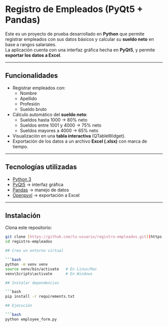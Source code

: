 # Registro de Empleados (PyQt5 + Pandas)

Este es un proyecto de prueba desarrollado en **Python** que permite registrar empleados con sus datos básicos y calcular su **sueldo neto** en base a rangos salariales.  
La aplicación cuenta con una interfaz gráfica hecha en **PyQt5**, y permite **exportar los datos a Excel**.

---

## Funcionalidades

- Registrar empleados con:
  - Nombre
  - Apellido
  - Profesión
  - Sueldo bruto
- Cálculo automático del **sueldo neto**:
  - Sueldos hasta 1000 → 80% neto
  - Sueldos entre 1001 y 4000 → 75% neto
  - Sueldos mayores a 4000 → 65% neto
- Visualización en una **tabla interactiva** (QTableWidget).
- Exportación de los datos a un archivo **Excel (.xlsx)** con marca de tiempo.

---

## Tecnologías utilizadas

- [Python 3](https://www.python.org/)
- [PyQt5](https://pypi.org/project/PyQt5/) → interfaz gráfica
- [Pandas](https://pandas.pydata.org/) → manejo de datos
- [Openpyxl](https://pypi.org/project/openpyxl/) → exportación a Excel

---

## Instalación

Clona este repositorio:

```bash
git clone [https://github.com/tu-usuario/registro-empleados.git](https://github.com/guillermomontecoral/registro-empleados)
cd registro-empleados

## Crea un entorno virtual

```bash
python -m venv venv
source venv/bin/activate   # En Linux/Mac
venv\Scripts\activate      # En Windows

## Instalar dependencias 

```bash
pip install -r requirements.txt

## Ejecución

```bash
python employee_form.py

